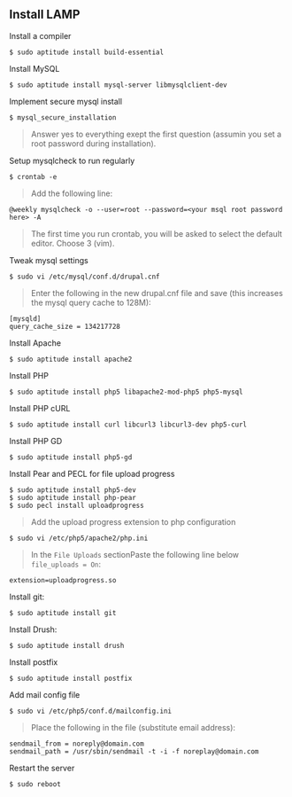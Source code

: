 ## Install LAMP ##

Install a compiler

    $ sudo aptitude install build-essential

Install MySQL

    $ sudo aptitude install mysql-server libmysqlclient-dev

Implement secure mysql install

    $ mysql_secure_installation

> Answer yes to everything exept the first question (assumin you set a root
> password during installation).

Setup mysqlcheck to run regularly

    $ crontab -e

> Add the following line:

    @weekly mysqlcheck -o --user=root --password=<your msql root password here> -A

> The first time you run crontab, you will be asked to select the default
> editor. Choose 3 (vim).

Tweak mysql settings

    $ sudo vi /etc/mysql/conf.d/drupal.cnf

> Enter the following in the new drupal.cnf file and save (this increases the
> mysql query cache to 128M):

    [mysqld]
    query_cache_size = 134217728

Install Apache

    $ sudo aptitude install apache2

Install PHP

    $ sudo aptitude install php5 libapache2-mod-php5 php5-mysql

Install PHP cURL

    $ sudo aptitude install curl libcurl3 libcurl3-dev php5-curl
    
Install PHP GD

    $ sudo aptitude install php5-gd

Install Pear and PECL for file upload progress

    $ sudo aptitude install php5-dev
    $ sudo aptitude install php-pear
    $ sudo pecl install uploadprogress

> Add the upload progress extension to php configuration

    $ sudo vi /etc/php5/apache2/php.ini

> In the `File Uploads` sectionPaste the following line below ` file_uploads = On`:

    extension=uploadprogress.so

Install git:

    $ sudo aptitude install git

Install Drush:

    $ sudo aptitude install drush

Install postfix 

    $ sudo aptitude install postfix

Add mail config file

    $ sudo vi /etc/php5/conf.d/mailconfig.ini

> Place the following in the file (substitute email address):

    sendmail_from = noreply@domain.com
    sendmail_path = /usr/sbin/sendmail -t -i -f noreplay@domain.com

Restart the server

    $ sudo reboot


